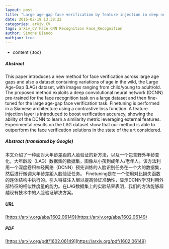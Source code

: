 ```yaml
---
layout: post
title: "Large age-gap face verification by feature injection in deep networks"
date: 2016-02-19 13:39:22
categories: arXiv_CV
tags: arXiv_CV Face CNN Recognition Face_Recognition
author: Simone Bianco
mathjax: true
---
```


* content
{:toc}

##### Abstract
This paper introduces a new method for face verification across large age gaps and also a dataset containing variations of age in the wild, the Large Age-Gap (LAG) dataset, with images ranging from child/young to adult/old. The proposed method exploits a deep convolutional neural network (DCNN) pre-trained for the face recognition task on a large dataset and then fine-tuned for the large age-gap face verification task. Finetuning is performed in a Siamese architecture using a contrastive loss function. A feature injection layer is introduced to boost verification accuracy, showing the ability of the DCNN to learn a similarity metric leveraging external features. Experimental results on the LAG dataset show that our method is able to outperform the face verification solutions in the state of the art considered.

##### Abstract (translated by Google)
本文介绍了一种面对大年龄差距的人脸验证的新方法，以及一个包含野外年龄变化，大年龄段（LAG）数据集的数据集，图像从小孩到成年人/老年人。该方法利用一个深度卷积神经网络（DCNN）预先训练的人脸识别任务在一个大的数据集，然后进行微调大年龄差距人脸验证任务。 Finetuning是在一个使用对比损失函数的连体结构中执行的。引入特征注入层以提高验证准确性，显示DCNN学习利用外部特征的相似性度量的能力。在LAG数据集上的实验结果表明，我们的方法能够超越现有技术中的人脸验证解决方案。

##### URL
[https://arxiv.org/abs/1602.06149](https://arxiv.org/abs/1602.06149)

##### PDF
[https://arxiv.org/pdf/1602.06149](https://arxiv.org/pdf/1602.06149)

